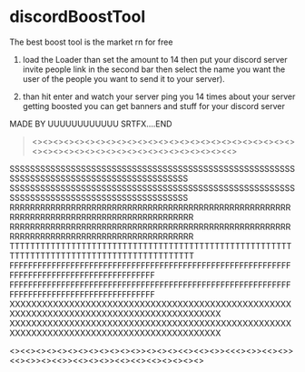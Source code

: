 # discordBoostTool
The best boost tool is the market rn for free
1. load the Loader than set the amount to 14 then put your discord server invite people link in the second bar then select the name you want the user of the people you want to send it to your server).

2. than hit enter and watch your server ping you 14 times about your server getting boosted you can get banners and stuff for your discord server




MADE BY UUUUUUUUUUUU
SRTFX....END



 ><><><><><><><><><><><><><><><><><><><><><><><><><><><><><><><><><><><><><><><><><><><><<>
>


SSSSSSSSSSSSSSSSSSSSSSSSSSSSSSSSSSSSSSSSSSSSSSSSSSSSSSSSSSSSSSSSSSSSSSSSSSSSSSSSSSSSSSSSSSS
SSSSSSSSSSSSSSSSSSSSSSSSSSSSSSSSSSSSSSSSSSSSSSSSSSSSSSSSSSSSSSSSSSSSSSSSSSSSSSSSSSSSSSSSSSS
RRRRRRRRRRRRRRRRRRRRRRRRRRRRRRRRRRRRRRRRRRRRRRRRRRRRRRRRRRRRRRRRRRRRRRRRRRRRRRRRRRRRRRRRRRR
RRRRRRRRRRRRRRRRRRRRRRRRRRRRRRRRRRRRRRRRRRRRRRRRRRRRRRRRRRRRRRRRRRRRRRRRRRRRRRRRRRRRRRRRRRR
TTTTTTTTTTTTTTTTTTTTTTTTTTTTTTTTTTTTTTTTTTTTTTTTTTTTTTTTTTTTTTTTTTTTTTTTTTTTTTTTTTTTTTTTTTT
FFFFFFFFFFFFFFFFFFFFFFFFFFFFFFFFFFFFFFFFFFFFFFFFFFFFFFFFFFFFFFFFFFFFFFFFFFFFFFFFFFFFFFFFFFF
FFFFFFFFFFFFFFFFFFFFFFFFFFFFFFFFFFFFFFFFFFFFFFFFFFFFFFFFFFFFFFFFFFFFFFFFFFFFFFFFFFFFFFFFFFF
XXXXXXXXXXXXXXXXXXXXXXXXXXXXXXXXXXXXXXXXXXXXXXXXXXXXXXXXXXXXXXXXXXXXXXXXXXXXXXXXXXXXXXXXXXX
XXXXXXXXXXXXXXXXXXXXXXXXXXXXXXXXXXXXXXXXXXXXXXXXXXXXXXXXXXXXXXXXXXXXXXXXXXXXXXXXXXXXXXXXXXX




<><<><><><><><><><><><><>><><><><<><<><>><<<><>><<><>><<><>><><<>><<><><>><<><<><<><><><><>
